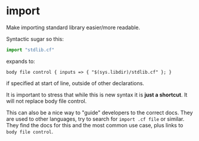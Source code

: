 # import
Make importing standard library easier/more readable.

Syntactic sugar so this:
```python
import "stdlib.cf"
```
expands to:
```cfengine
body file control { inputs => { "$(sys.libdir)/stdlib.cf" }; }
```
if specified at start of line, outside of other declarations.

It is important to stress that while this is new syntax it is **just a shortcut**.
It will not replace body file control.

This can also be a nice way to "guide" developers to the correct docs.
They are used to other languages, try to search for `import .cf file` or similar.
They find the docs for this and the most common use case, plus links to `body file control`.
